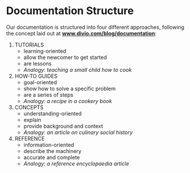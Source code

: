 # Documentation Structure
Our documentation is structured into four different approaches,
following the concept laid out at **www.divio.com/blog/documentation**:

1. TUTORIALS
   - learning-oriented
   - allow the newcomer to get started
   - are lessons
   - _Analogy: teaching a small child how to cook_
2. HOW-TO GUIDES
   - goal-oriented
   - show how to solve a specific problem
   - are a series of steps
   - _Analogy: a recipe in a cookery book_
3. CONCEPTS
   - understanding-oriented
   - explain
   - provide background and context
   - _Analogy: an article on culinary social history_
4. REFERENCE
   - information-oriented
   - describe the machinery
   - accurate and complete
   - _Analogy: a reference encyclopaedia article_

